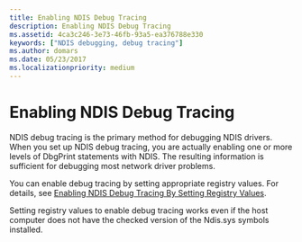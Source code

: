 ```yaml
---
title: Enabling NDIS Debug Tracing
description: Enabling NDIS Debug Tracing
ms.assetid: 4ca3c246-3e73-46fb-93a5-ea376788e330
keywords: ["NDIS debugging, debug tracing"]
ms.author: domars
ms.date: 05/23/2017
ms.localizationpriority: medium
---
```


# Enabling NDIS Debug Tracing


NDIS debug tracing is the primary method for debugging NDIS drivers. When you set up NDIS debug tracing, you are actually enabling one or more levels of DbgPrint statements with NDIS. The resulting information is sufficient for debugging most network driver problems.

You can enable debug tracing by setting appropriate registry values. For details, see [Enabling NDIS Debug Tracing By Setting Registry Values](enabling-ndis-debug-tracing-by-setting-registry-values.md).

Setting registry values to enable debug tracing works even if the host computer does not have the checked version of the Ndis.sys symbols installed.

 

 





